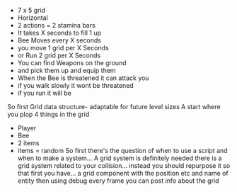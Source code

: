 
* 7 x 5 grid
* Horizontal
* 2 actions = 2 stamina bars
* It takes X seconds to fill 1 up
* Bee Moves every X seconds
* you move 1 grid per X Seconds
* or Run 2 grid per X Seconds
* You can find Weapons on the ground
* and pick them up and equip them
* When the Bee is threatened it can attack you
* if you walk slowly it wont be threatened
* if you run it will be


So first Grid data structure- adaptable for future level sizes
A start where you plop 4 things in the grid
* Player
* Bee
* 2  items
* items = random
So first there's the question of when to use a script and when to make a system...
A grid system is definitely needed
there is a grid system related to your collision... 
instead you should repurpose it so that first you have...
	a grid component with the position etc and name of entity
	then using debug every frame you can post info about the grid
